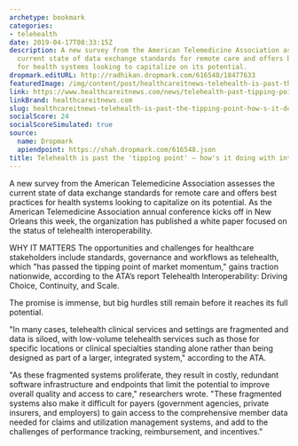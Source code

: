 ```yaml
---
archetype: bookmark
categories:
- telehealth
date: 2019-04-17T08:33:15Z
description: A new survey from the American Telemedicine Association assesses the
  current state of data exchange standards for remote care and offers best practices
  for health systems looking to capitalize on its potential.
dropmark.editURL: http://radhikan.dropmark.com/616548/18477633
featuredImage: /img/content/post/healthcareitnews-telehealth-is-past-the-tipping-point-how-s-it-doing-with-interoperability.png
link: https://www.healthcareitnews.com/news/telehealth-past-tipping-point-hows-it-doing-interoperability
linkBrand: healthcareitnews.com
slug: healthcareitnews-telehealth-is-past-the-tipping-point-how-s-it-doing-with-interoperability
socialScore: 24
socialScoreSimulated: true
source:
  name: Dropmark
  apiendpoint: https://shah.dropmark.com/616548.json
title: Telehealth is past the 'tipping point' – how's it doing with interoperability?
---
```

A new survey from the American Telemedicine Association assesses the current state of data exchange standards for remote care and offers best practices for health systems looking to capitalize on its potential. As the American Telemedicine Association annual conference kicks off in New Orleans this week, the organization has published a white paper focused on the status of telehealth interoperability.

WHY IT MATTERS
The opportunities and challenges for healthcare stakeholders include standards, governance and workflows as telehealth, which "has passed the tipping point of market momentum," gains traction nationwide, according to the ATA’s report Telehealth Interoperability: Driving Choice, Continuity, and Scale.

The promise is immense, but big hurdles still remain before it reaches its full potential.

"In many cases, telehealth clinical services and settings are fragmented and data is siloed, with low-volume telehealth services such as those for specific locations or clinical specialties standing alone rather than being designed as part of a larger, integrated system," according to the ATA.

"As these fragmented systems proliferate, they result in costly, redundant software infrastructure and endpoints that limit the potential to improve overall quality and access to care," researchers wrote. "These fragmented systems also make it difficult for payers (government agencies, private insurers, and employers) to gain access to the comprehensive member data needed for claims and utilization management systems, and add to the challenges of performance tracking, reimbursement, and incentives."

